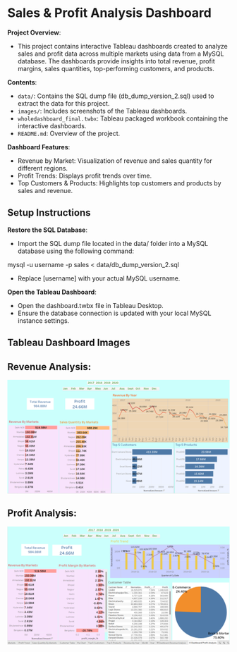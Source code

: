# Sales & Profit Analysis Dashboard

**Project Overview**:
- This project contains interactive Tableau dashboards created to analyze sales and profit data across multiple markets using data from a MySQL database. The dashboards provide insights into total revenue, profit margins, sales quantities, top-performing customers, and products.

**Contents**:
- `data/`: Contains the SQL dump file (db_dump_version_2.sql) used to extract the data for this project.
- `images/`: Includes screenshots of the Tableau dashboards.
- `wholedashboard_final.twbx`: Tableau packaged workbook containing the interactive dashboards.
- `README.md`: Overview of the project.

**Dashboard Features**:
- Revenue by Market: Visualization of revenue and sales quantity for different regions.
- Profit Trends: Displays profit trends over time.
- Top Customers & Products: Highlights top customers and products by sales and revenue.

## Setup Instructions
**Restore the SQL Database**:
- Import the SQL dump file located in the data/ folder into a MySQL database using the following command:

mysql -u username -p sales < data/db_dump_version_2.sql

- Replace [username] with your actual MySQL username.

**Open the Tableau Dashboard**:
- Open the dashboard.twbx file in Tableau Desktop.
- Ensure the database connection is updated with your local MySQL instance settings.
## Tableau Dashboard Images

## Revenue Analysis:

![Revenue_Analysis](images/revenue_analysis.png)

## Profit Analysis:

![Profit Analysis](images/profit_analysis.png)
